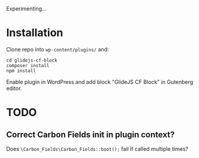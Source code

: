 Experimenting...

# Installation

Clone repo into `wp-content/plugins/` and:
```
cd glidejs-cf-block
composer install
npm install
```

Enable plugin in WordPress and add block "GlideJS CF Block" in Gutenberg editor.

# TODO

## Correct Carbon Fields init in plugin context?

Does `\Carbon_Fields\Carbon_Fields::boot();` fail if called multiple times?
